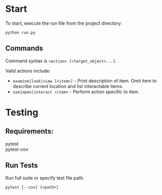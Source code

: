 # Start

To start, execute the run file from the project directory:

```
python run.py
```

## Commands

Command syntax is `<action> [<target_object>...]`.

Valid actions include:
- `examine|look|view [<item>]` 	- Print description of item. Omit item to describe current location and list interactable items.
- `use|open|interact <item>` 	- Perform action specific to item.

# Testing

## Requirements:

pytest<br/>
pytest-cov

## Run Tests

Run full suite or specify test file path.

```
pytest [--cov] [<path>]
```
